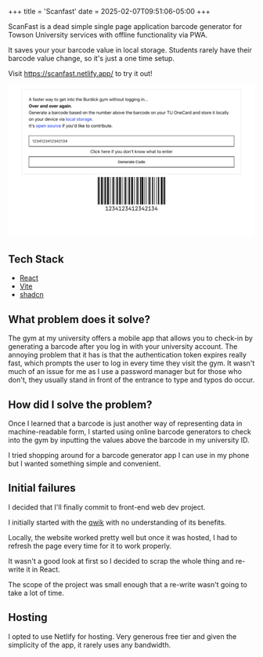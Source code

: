 +++
title = 'Scanfast'
date = 2025-02-07T09:51:06-05:00
+++

ScanFast is a dead simple single page application barcode generator for Towson University services with offline functionality via PWA.

It saves your your barcode value in local storage. Students rarely have their barcode value change, so it's just a one time setup.

Visit https://scanfast.netlify.app/ to try it out!

![](./screenshot.png)

## Tech Stack

- [React](https://react.dev/)
- [Vite](https://vite.dev/)
- [shadcn](https://ui.shadcn.com/)

## What problem does it solve?

The gym at my university offers a mobile app that allows you to check-in by generating a barcode after you log in with your university account. The annoying problem that it has is that the authentication token expires really fast, which prompts the user to log in every time they visit the gym. It wasn't much of an issue for me as I use a password manager but for those who don't, they usually stand in front of the entrance to type and typos do occur.


## How did I solve the problem?

Once I learned that a barcode is just another way of representing data in machine-readable form, I started using online barcode generators to check into the gym by inputting the values above the barcode in my university ID. 

I tried shopping around for a barcode generator app I can use in my phone but I wanted something simple and convenient.

## Initial failures
I decided that I'll finally commit to front-end web dev project. 

I initially started with the [qwik](https://qwik.dev/) with no understanding of its benefits.

Locally, the website worked pretty well but once it was hosted, I had to refresh the page every time for it to work properly. 

It wasn't a good look at first so I decided to scrap the whole thing and re-write it in React.

The scope of the project was small enough that a re-write wasn't going to take a lot of time.

## Hosting

I opted to use Netlify for hosting. Very generous free tier and given the simplicity of the app, it rarely uses any bandwidth.





